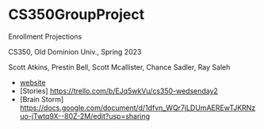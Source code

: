 # CS350GroupProject

Enrollment Projections

CS350, Old Dominion Univ., Spring 2023

Scott Atkins, Prestin Bell, Scott Mcallister, Chance Sadler, Ray Saleh

* [website](https://raysmind.github.io/CS350GroupProject/)
* [Stories] https://trello.com/b/EJq5wkVu/cs350-wedsenday2
* [Brain Storm] https://docs.google.com/document/d/1dfvn_WQr7jLDUmAEREwTJKRNzuo-jTwtq9X--80Z-2M/edit?usp=sharing
